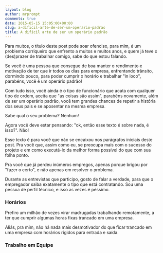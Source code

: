 ```yaml
---
layout: blog
author: mrprompt
comments: true
date: 2015-05-15 15:05:00+00:00
slug: a-dificil-arte-de-ser-um-operario-padrao
title: A difícil arte de ser um operário padrão
---
```

Para muitos, o título deste post pode soar ofenciso, para mim, é um problema corriqueiro
que enfrento a muitos e muitos anos, e quem já teve o (des)prazer de trabalhar comigo,
sabe do que estou falando.

Se você é uma pessoa que consegue de boa manter o rendimento e motivação de ter que ir
todos os dias para empresa, enfrentando trânsito, dormindo pouco, para poder cumprir o
horário e trabalhar "in loco", parabéns, você é um operário padrão!

Com tudo isso, você ainda é o tipo de funcionário que acata com qualquer tipo de ordem,
aceita que "as coisas são assim", parabéns novamente, além de ser um operário padrão, você
tem grandes chances de repetir a história dos seus pais e se aposentar na mesma empresa.

Sabe qual o seu problema? Nenhum!

Agora você deve estar pensando: "ok, então esse texto é sobre nada, é isso?". Não!

Esse texto é para você que não se encaixou nos parágrafos iniciais deste post. Pra você que,
assim como eu, se preocupa mais com o sucesso do projeto e em como executá-lo da melhor
forma possível do que com sua folha ponto.

Pra você que já perdeu inúmeros empregos, apenas porque brigou por "fazer o certo", e não apenas
em resolver o problema.

Durante as entrevistas que participo, gosto de falar a verdade, para que o empregador saiba
exatamente o tipo que está contratando. Sou uma pessoa de perfil técnico, e isso as vezes é
péssimo.

### Horários
Prefiro um milhão de vezes virar madrugadas trabalhando remotamente, a ter que cumprir algumas
horas fixas trancado em uma empresa.

Aliás, pra mim, não há nada mais desmotivador do que ficar trancado em uma empresa com horários
rígidos para entrada e saída.

### Trabalho em Equipe